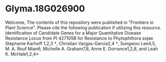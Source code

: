 # Glyma.18G026900
Welcome, The contents of this repository were published in "Frontiers in Plant Science". Please cite the following publication if utilizing this resource.
Identification of Candidate Genes for a Major Quantitative Disease Resistance Locus from PI 427105B for Resistance to Phytophthora sojae
Stephanie Karhoff 1,2,3 †, Christian Vargas-Garcia2,4 †, Sungwoo Lee4,5, M. A. Rouf Mian6, Michelle A. Graham7,8, Anne E. Dorrance1,2,8, and Leah K. McHale1,2,4*
